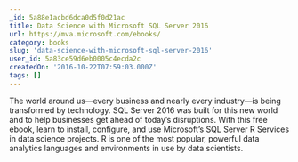 ```yaml
---
_id: 5a88e1acbd6dca0d5f0d21ac
title: Data Science with Microsoft SQL Server 2016
url: https://mva.microsoft.com/ebooks/
category: books
slug: 'data-science-with-microsoft-sql-server-2016'
user_id: 5a83ce59d6eb0005c4ecda2c
createdOn: '2016-10-22T07:59:03.000Z'
tags: []
---
```


The world around us—every business and nearly every industry—is being transformed by technology. SQL Server 2016 was built for this new world and to help businesses get <span class="morecontent"><span class="content">ahead of today’s disruptions. With this free ebook, learn to install, configure, and use Microsoft’s SQL Server R Services in data science projects. R is one of the most popular, powerful data analytics languages and environments in use by data scientists.</span></span>
